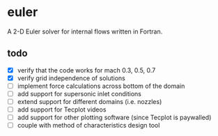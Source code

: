 # euler
A 2-D Euler solver for internal flows written in Fortran.

## todo

- [x] verify that the code works for mach 0.3, 0.5, 0.7
- [x] verify grid independence of solutions
- [ ] implement force calculations across bottom of the domain
- [ ] add support for supersonic inlet conditions
- [ ] extend support for different domains (i.e. nozzles)
- [ ] add support for Tecplot videos
- [ ] add support for other plotting software (since Tecplot is paywalled)
- [ ] couple with method of characteristics design tool
